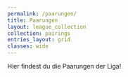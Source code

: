 ```yaml
---
permalink: /paarungen/
title: Paarungen
layout: league_collection
collection: pairings
entries_layout: grid
classes: wide
---
```


Hier findest du die Paarungen der Liga!